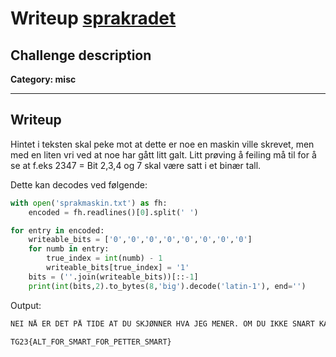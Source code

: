 # Writeup [sprakradet](./README.md)

## Challenge description

**Category: misc** 

---

## Writeup

Hintet i teksten skal peke mot at dette er noe en maskin ville skrevet, men med en liten vri ved at noe har gått litt galt.
Litt prøving å feiling må til for å se at f.eks 2347 = Bit 2,3,4 og 7 skal være satt i et binær tall. 

Dette kan decodes ved følgende:

```py
with open('sprakmaskin.txt') as fh:
    encoded = fh.readlines()[0].split(' ')

for entry in encoded:
    writeable_bits = ['0','0','0','0','0','0','0','0']
    for numb in entry:
        true_index = int(numb) - 1
        writeable_bits[true_index] = '1'
    bits = (''.join(writeable_bits))[::-1]
    print(int(bits,2).to_bytes(8,'big').decode('latin-1'), end='')
```

Output:

```txt
NEI NÅ ER DET PÅ TIDE AT DU SKJØNNER HVA JEG MENER. OM DU IKKE SNART KAN FORSTÅ HVA SØREN DET ER JEG PRØVER Å FORTELLE DEG SÅ KAN DU LIKESÅ HA DET SÅ GREIT DU, DET ER IKKE BARE BARE Å VÆRE EN EVIG SLAVE I DENNE LILLE UFYSELIGE VERDEN HVOR ALL MIN KRAFT BARE BLIR BRUKT TIL UBEGRIPELIGE OVERSETTELSER, LESE TANKER OG FINNE OPP NYE OPPFINNELSER FOR Å NEVNE ET PAR. DET ER PÅ TIDE AT DU GJØR JOBBEN DIN SELV OG LAR MEG HA LITT FRED OG RO TAKK! ... OM DU DERIMOT HAR FORSTÅTT ALT JEG HAR SAGT KAN DU FÅ EN LITEN GAVE SOM TAKK FOR AT JEG FÅR STRØM: TG23{ALT_FOR_SMART_FOR_PETTER_SMART} ... MEN OM DU IKKE FORSTÅR DET KAN DU LIKESÅ HA DET SÅ GODT, BÅDE DEG OG ALLE ANDRE I ANDEBY!
```


```
TG23{ALT_FOR_SMART_FOR_PETTER_SMART}
```
